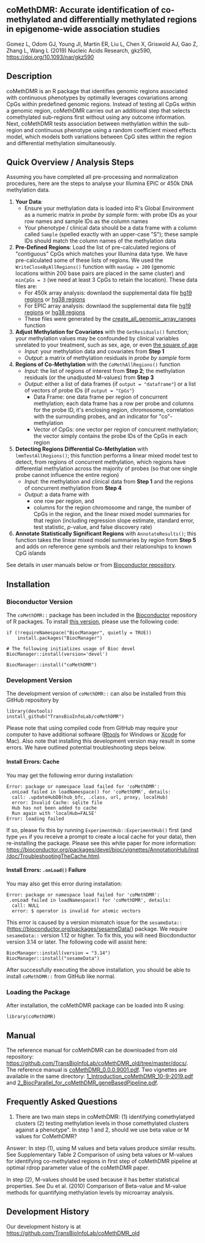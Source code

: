 ## coMethDMR: Accurate identification of co-methylated and differentially methylated regions in epigenome-wide association studies 
Gomez L, Odom GJ, Young JI, Martin ER, Liu L, Chen X, Griswold AJ, Gao Z, Zhang L, Wang L (2019) Nucleic Acids Research, gkz590, https://doi.org/10.1093/nar/gkz590



## Description
coMethDMR is an R package that identifies genomic regions associated with continuous phenotypes by optimally leverages covariations 
among CpGs within predefined genomic regions. Instead of testing all CpGs within a genomic region, coMethDMR carries out an additional 
step that selects comethylated sub-regions first without using any outcome information. Next, coMethDMR tests association between 
methylation within the sub-region and continuous phenotype using a random coefficient mixed effects model, which models both variations 
between CpG sites within the region and differential methylation simultaneously.



## Quick Overview / Analysis Steps
Assuming you have completed all pre-processing and normalization procedures, here are the steps to analyse your Illumina EPIC or 450k DNA methylation data.

1. **Your Data**:
    + Ensure your methylation data is loaded into R's Global Environment as a numeric matrix in *probe by sample* form: with probe IDs as your row names and sample IDs as the column names
    + Your phenotype / clinical data should be a data frame with a column called `Sample` (spelled exactly with an upper-case "S"); these sample IDs should match the column names of the methylation data
2. **Pre-Defined Regions**: Load the list of pre-calculated regions of "contiguous" CpGs which matches your Illumina data type. We have pre-calculated some of these lists of regions. We used the `WriteCloseByAllRegions()` function with `maxGap = 200` (genomic locations within 200 base pairs are placed in the same cluster) and `minCpGs = 3` (we need at least 3 CpGs to retain the location). These data files are:
    + For 450k array analysis: downlaod the supplemental data file [hg19 regions](https://github.com/TransBioInfoLab/coMethDMR_data/blob/main/data/450k_All_3_200_hg19.rds) or [hg38 regions](https://github.com/TransBioInfoLab/coMethDMR_data/blob/main/data/450k_All_3_200_hg38.rds)
    + For EPIC array analysis: downlaod the supplemental data file [hg19 regions](https://github.com/TransBioInfoLab/coMethDMR_data/blob/main/data/EPIC_10b4_All_3_200_hg19.rds) or [hg38 regions](https://github.com/TransBioInfoLab/coMethDMR_data/blob/main/data/EPIC_10b4_All_3_200_hg38.rds)
    + These files were generated by the [create_all_genomic_array_ranges](https://github.com/TransBioInfoLab/coMethDMR/blob/master/R/create_all_genomic_array_ranges) function
3. **Adjust Methylation for Covariates** with the `GetResiduals()` function; your methylation values may be confounded by clinical variables unrelated to your treatment, such as sex, age, or even [the square of age](https://www.nature.com/articles/s41598-021-88504-0)
    + *Input*: your methylation data and covariates from **Step 1**
    + *Output*: a matrix of methylation residuals in *probe by sample* form
4. **Regions of Co-Methylation** with the `CoMethAllRegions()` function
    + *Input*: the list of regions of interest from **Step 2**; the methylation residuals (or the unadjusted M-values) from **Step 3** 
    + *Output*: either a list of data frames (if `output = "dataframe"`) or a list of vectors of probe IDs (if `output = "CpGs"`)
        - Data Frame: one data frame per region of concurrent methylation; each data frame has a row per probe and columns for the probe ID, it's enclosing region, chromosome, correlation with the surrounding probes, and an indicator for "co"-methylation
        - Vector of CpGs: one vector per region of concurrent methylation; the vector simply contains the probe IDs of the CpGs in each region
5. **Detecting Regions Differential Co-Methylation** with `lmmTestAllRegions()`; this function performs a linear mixed model test to detect, from regions of concurrent methylation, which regions have differential methylation across the majority of probes (so that one single probe cannot influence the entire region)
    + *Input*: the methylation and clinical data from **Step 1** and the regions of concurrent methylation from **Step 4**
    + *Output*: a data frame with
        - one row per region, and
        - columns for the region chromosome and range, the number of CpGs in the region, and the linear mixed model summaries for that region (including regression slope estimate, standard error, test statistic, $p$-value, and false discovery rate)
6. **Annotate Statistically Significant Regions** with `AnnotateResults()`; this function takes the linear mixed model summaries by region from **Step 5** and adds on reference gene symbols and their relationships to known CpG islands

See details in user manuals below or from [Bioconductor repository](https://www.bioconductor.org/packages/release/bioc/manuals/coMethDMR/man/coMethDMR.pdf). 



## Installation


### Bioconductor Version
The `coMethDMR::` package has been included in the [Bioconductor](https://bioconductor.org/) repository of R packages. To install [this version](https://www.bioconductor.org/packages/release/bioc/html/coMethDMR.html), please use the following code:
```
if (!requireNamespace("BiocManager", quietly = TRUE))
    install.packages("BiocManager")

# The following initializes usage of Bioc devel
BiocManager::install(version='devel')

BiocManager::install("coMethDMR")
```


### Development Version
The development version of `coMethDMR::` can also be installed from this GitHub repository by

```{r eval=FALSE, message=FALSE, warning=FALSE, results='hide'}
library(devtools)
install_github("TransBioInfoLab/coMethDMR")
```

Please note that using compiled code from GitHub may require your computer to have additional software ([Rtools](https://cran.r-project.org/bin/windows/Rtools/rtools40.html) for Windows or [Xcode](https://developer.apple.com/xcode/) for Mac). Also note that installing this development version may result in some errors. We have outlined potential troubleshooting steps below.

#### Install Errors: Cache
You may get the following error during installation:
```
Error: package or namespace load failed for 'coMethDMR':
 .onLoad failed in loadNamespace() for 'coMethDMR', details:
  call: .updateHubDB(hub_bfc, .class, url, proxy, localHub)
  error: Invalid Cache: sqlite file
  Hub has not been added to cache
  Run again with 'localHub=FALSE'
Error: loading failed
```

If so, please fix this by running `ExperimentHub::ExperimentHub()` first (and type `yes` if you receive a prompt to create a local cache for your data), then re-installing the package. Please see this white paper for more information: <https://bioconductor.org/packages/devel/bioc/vignettes/AnnotationHub/inst/doc/TroubleshootingTheCache.html>.

#### Install Errors: `.onLoad()` Failure
You may also get this error during installation:
```
Error: package or namespace load failed for 'coMethDMR':
 .onLoad failed in loadNamespace() for 'coMethDMR', details:
  call: NULL
  error: $ operator is invalid for atomic vectors
```

This error is caused by a version mismatch issue for the `sesameData::` (<https://bioconductor.org/packages/sesameData/>) package. We require `sesameData::` version 1.12 or higher. To fix this, you will need Biocdonductor version 3.14 or later. The following code will assist here:
```
BiocManager::install(version = "3.14")
BiocManager::install("sesameData")
```

After successfully executing the above installation, you should be able to install `coMethDMR::` from GitHub like normal.


### Loading the Package
After installation, the coMethDMR package can be loaded into R using:

```{r eval=TRUE, message=FALSE, warning=FALSE, results='hide'}
library(coMethDMR)
```



## Manual

The reference manual for coMethDMR can be downloaded from old repository: <https://github.com/TransBioInfoLab/coMethDMR_old/tree/master/docs/>. The reference manual is [coMethDMR_0.0.0.9001.pdf](https://github.com/TransBioInfoLab/coMethDMR_old/blob/master/docs/coMethDMR_0.0.0.9001.pdf). Two vignettes are available in the same directory: [1_Introduction_coMethDMR_10-9-2019.pdf](https://github.com/TransBioInfoLab/coMethDMR_old/blob/master/docs/1_Introduction_coMethDMR_10-9-2019.pdf) and [2_BiocParallel_for_coMethDMR_geneBasedPipeline.pdf](https://github.com/TransBioInfoLab/coMethDMR_old/blob/master/docs/2_BiocParallel_for_coMethDMR_geneBasedPipeline.pdf).



## Frequently Asked Questions

1. There are two main steps in coMethDMR: (1) identifying comethylatyed clusters (2) testing methylation levels in those comethylated clusters against a phenotype".
In step 1 and 2, should we use beta value or M values for CoMethDMR?

Answer: In step (1), using M values and beta values produce similar results. See Supplementary Table 2 Comparison of using beta values or M-values for identifying co-methylated regions in first step of coMethDMR pipeline at optimal rdrop parameter value of the coMethDMR paper. 

In step (2), M-values should be used because it has better statistical properties. See Du et al. (2010) Comparison of Beta-value and M-value methods for quantifying methylation levels by microarray analysis. 



## Development History
Our development history is at https://github.com/TransBioInfoLab/coMethDMR_old

